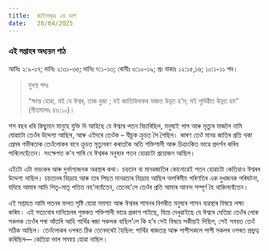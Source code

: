 ```yaml
---
title:  জাতিসমূহঃ ২য় ভাগ
date:   26/04/2025
---
```


### এই সপ্তাহৰ অধ্যয়ন পাঠ

আদিঃ ২:৯-১৭; দানিঃ ২:৩১-৩৫; দানিঃ ৭:১-১৩; ৰোমীঃ ৩:১০-১৯; প্রঃ বাক্যঃ ১২:১৫,১৬; ১০:১-১১ পদ।

> <p>মুখস্থ পদঃ</p>
> “ক্ষান্ত হোৱা, মই যে ঈশ্বৰ, তাক বুজা ; মই জাতিবিলাকৰ মাজত উন্নত হ’ম; মই পৃথিৱীত উন্নত হম” (গীতমালাঃ ৪৬:১০)।

শশ বছৰ ধৰি কিছুমান মানুহে যুক্তি দি আহিছে যে ঈশ্বৰে পতন বিচাৰিছিল, মনুষ্যই পাপ আৰু মৃত্যুৰ মাজলৈ নামি যোৱাটো তেওঁৰ উদ্দেশ্য আছিল, আৰু এইদৰে তেওঁক – যীচুক ক্রুচত লৈ গৈছিল। কাৰণ তেওঁ মানৱ জাতিৰ প্ৰতি থকা প্ৰেমৰ গভীৰতাক তেওঁলোকৰ বাবে ক্রুচত মৃত্যুবৰণ কৰাতকৈ অতি শক্তিশালী আৰু চিত্ৰাংকিত ভাৱে প্ৰদৰ্শন কৰিব পাৰিলেহেঁতেন। সংক্ষেপত ক’ব পাৰি যে ঈশ্বৰক মনুষ্যৰ পতন হোৱাটো প্রয়োজন আছিল।

এইটো এটা ভয়ংকৰ আৰু দুৰ্ভাগ্যজনক অৱস্থাৰ কথা। চয়তান বা মানৱজাতিৰ কোনোৱেই পতন হোৱাটো কেতিয়াও ঈশ্বৰৰ উদ্দেশ্য নাছিল। চয়তানৰ বিদ্ৰোহ আৰু তাৰ পিছত মানৱতাৰ বিদ্ৰোহ আছিল অপৰিসীম পৰিণতিৰ এক দুখজনক পৰিঘটনা, যদিহে আমাৰ আদি পিতৃ-মাতৃ পতিত নহ’লহেঁতেন, তেনেহ’লে তেওঁৰ প্ৰতি আমাৰ আনন্দ সম্পূর্ণ হৈ থাকিলহেঁতেন।

এই সপ্তাহত আমি পতনৰ ফলত সৃষ্টি হোৱা সমস্যা আৰু ঈশ্বৰৰ শাসনৰ বিপৰীত মনুষ্যৰ শাসন ব্যৱস্থাৰ বিষয়ে লক্ষ্য কৰিম। এই সত্যবোৰ দানিয়েলৰ পুস্তকত শক্তিশালী ভাৱে প্ৰকাশ পাইছে, যিয়ে দেখুৱাইছে যে ঈশ্বৰে যেতিয়া তেওঁৰ লোক সকলক তেওঁৰ পৰা আঁতৰি আহি পাৰ্থিৱ ৰজা সকলক বাছিল’লে কি হ’ব সেই বিষয়ে সকীয়াই দিছিল, সেই সময়ত তেওঁ সঠিক আছিল। তেওঁলোকৰ ওপৰত ঠিক তেনেদৰেই হৈছিল: পাৰ্থিৱ ৰাজতন্ত্ৰ আৰু পাপীসকলে পাপী সকলৰ ওপৰত প্ৰভুত্ব কৰিছিল— কেতিয়া ভাল সমন্বয় হোৱা নাছিল।